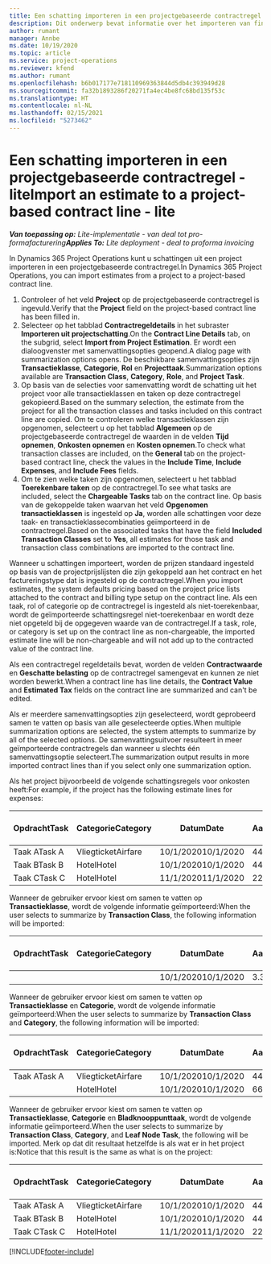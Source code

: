 ```yaml
---
title: Een schatting importeren in een projectgebaseerde contractregel - lite
description: Dit onderwerp bevat informatie over het importeren van financiële schattingen uit een project naar een contractregel.
author: rumant
manager: Annbe
ms.date: 10/19/2020
ms.topic: article
ms.service: project-operations
ms.reviewer: kfend
ms.author: rumant
ms.openlocfilehash: b6b017177e718110969363844d5db4c393949d28
ms.sourcegitcommit: fa32b1893286f20271fa4ec4be8fc68bd135f53c
ms.translationtype: HT
ms.contentlocale: nl-NL
ms.lasthandoff: 02/15/2021
ms.locfileid: "5273462"
---
```

# <a name="import-an-estimate-to-a-project-based-contract-line---lite"></a><span data-ttu-id="44fea-103">Een schatting importeren in een projectgebaseerde contractregel - lite</span><span class="sxs-lookup"><span data-stu-id="44fea-103">Import an estimate to a project-based contract line - lite</span></span>

<span data-ttu-id="44fea-104">_**Van toepassing op:** Lite-implementatie - van deal tot pro-formafacturering_</span><span class="sxs-lookup"><span data-stu-id="44fea-104">_**Applies To:** Lite deployment - deal to proforma invoicing_</span></span>

<span data-ttu-id="44fea-105">In Dynamics 365 Project Operations kunt u schattingen uit een project importeren in een projectgebaseerde contractregel.</span><span class="sxs-lookup"><span data-stu-id="44fea-105">In Dynamics 365 Project Operations, you can import estimates from a project to a project-based contract line.</span></span>

1. <span data-ttu-id="44fea-106">Controleer of het veld **Project** op de projectgebaseerde contractregel is ingevuld.</span><span class="sxs-lookup"><span data-stu-id="44fea-106">Verify that the **Project** field on the project-based contract line has been filled in.</span></span>
2. <span data-ttu-id="44fea-107">Selecteer op het tabblad **Contractregeldetails** in het subraster **Importeren uit projectschatting**.</span><span class="sxs-lookup"><span data-stu-id="44fea-107">On the **Contract Line Details** tab, on the subgrid, select **Import from Project Estimation**.</span></span> <span data-ttu-id="44fea-108">Er wordt een dialoogvenster met samenvattingsopties geopend.</span><span class="sxs-lookup"><span data-stu-id="44fea-108">A dialog page with summarization options opens.</span></span> <span data-ttu-id="44fea-109">De beschikbare samenvattingsopties zijn **Transactieklasse**, **Categorie**, **Rol** en **Projecttaak**.</span><span class="sxs-lookup"><span data-stu-id="44fea-109">Summarization options available are **Transaction Class**, **Category**, **Role**, and **Project Task**.</span></span>
3. <span data-ttu-id="44fea-110">Op basis van de selecties voor samenvatting wordt de schatting uit het project voor alle transactieklassen en taken op deze contractregel gekopieerd.</span><span class="sxs-lookup"><span data-stu-id="44fea-110">Based on the summary selection, the estimate from the project for all the transaction classes and tasks included on this contract line are copied.</span></span> <span data-ttu-id="44fea-111">Om te controleren welke transactieklassen zijn opgenomen, selecteert u op het tabblad **Algemeen** op de projectgebaseerde contractregel de waarden in de velden **Tijd opnemen**, **Onkosten opnemen** en **Kosten opnemen**.</span><span class="sxs-lookup"><span data-stu-id="44fea-111">To check what transaction classes are included, on the **General** tab on the project-based contract line, check the values in the **Include Time**, **Include Expenses**, and **Include Fees** fields.</span></span> 
4. <span data-ttu-id="44fea-112">Om te zien welke taken zijn opgenomen, selecteert u het tabblad **Toerekenbare taken** op de contractregel.</span><span class="sxs-lookup"><span data-stu-id="44fea-112">To see what tasks are included, select the **Chargeable Tasks** tab on the contract line.</span></span> <span data-ttu-id="44fea-113">Op basis van de gekoppelde taken waarvan het veld **Opgenomen transactieklassen** is ingesteld op **Ja**, worden alle schattingen voor deze taak- en transactieklassecombinaties geïmporteerd in de contractregel.</span><span class="sxs-lookup"><span data-stu-id="44fea-113">Based on the associated tasks that have the field **Included Transaction Classes** set to **Yes**, all estimates for those task and transaction class combinations are imported to the contract line.</span></span>

<span data-ttu-id="44fea-114">Wanneer u schattingen importeert, worden de prijzen standaard ingesteld op basis van de projectprijslijsten die zijn gekoppeld aan het contract en het factureringstype dat is ingesteld op de contractregel.</span><span class="sxs-lookup"><span data-stu-id="44fea-114">When you import estimates, the system defaults pricing based on the project price lists attached to the contract and billing type setup on the contract line.</span></span> <span data-ttu-id="44fea-115">Als een taak, rol of categorie op de contractregel is ingesteld als niet-toerekenbaar, wordt de geïmporteerde schattingsregel niet-toerekenbaar en wordt deze niet opgeteld bij de opgegeven waarde van de contractregel.</span><span class="sxs-lookup"><span data-stu-id="44fea-115">If a task, role, or category is set up on the contract line as non-chargeable, the imported estimate line will be non-chargeable and will not add up to the contracted value of the contract line.</span></span>

<span data-ttu-id="44fea-116">Als een contractregel regeldetails bevat, worden de velden **Contractwaarde** en **Geschatte belasting** op de contractregel samengevat en kunnen ze niet worden bewerkt.</span><span class="sxs-lookup"><span data-stu-id="44fea-116">When a contract line has line details, the **Contract Value** and **Estimated Tax** fields on the contract line are summarized and can't be edited.</span></span>

<span data-ttu-id="44fea-117">Als er meerdere samenvattingsopties zijn geselecteerd, wordt geprobeerd samen te vatten op basis van alle geselecteerde opties.</span><span class="sxs-lookup"><span data-stu-id="44fea-117">When multiple summarization options are selected, the system attempts to summarize by all of the selected options.</span></span> <span data-ttu-id="44fea-118">De samenvattingsuitvoer resulteert in meer geïmporteerde contractregels dan wanneer u slechts één samenvattingsoptie selecteert.</span><span class="sxs-lookup"><span data-stu-id="44fea-118">The summarization output results in more imported contract lines than if you select only one summarization option.</span></span>

<span data-ttu-id="44fea-119">Als het project bijvoorbeeld de volgende schattingsregels voor onkosten heeft:</span><span class="sxs-lookup"><span data-stu-id="44fea-119">For example, if the project has the following estimate lines for expenses:</span></span>

| <span data-ttu-id="44fea-120">Opdracht</span><span class="sxs-lookup"><span data-stu-id="44fea-120">Task</span></span> | <span data-ttu-id="44fea-121">Categorie</span><span class="sxs-lookup"><span data-stu-id="44fea-121">Category</span></span> | <span data-ttu-id="44fea-122">Datum</span><span class="sxs-lookup"><span data-stu-id="44fea-122">Date</span></span> | <span data-ttu-id="44fea-123">Aantal</span><span class="sxs-lookup"><span data-stu-id="44fea-123">Quantity</span></span> | <span data-ttu-id="44fea-124">Prijs per eenheid</span><span class="sxs-lookup"><span data-stu-id="44fea-124">Unit price</span></span> | <span data-ttu-id="44fea-125">Bedrag</span><span class="sxs-lookup"><span data-stu-id="44fea-125">Amount</span></span> |
| --- | --- | --- | --- | --- | --- |
| <span data-ttu-id="44fea-126">Taak A</span><span class="sxs-lookup"><span data-stu-id="44fea-126">Task A</span></span> | <span data-ttu-id="44fea-127">Vliegticket</span><span class="sxs-lookup"><span data-stu-id="44fea-127">Airfare</span></span> | <span data-ttu-id="44fea-128">10/1/2020</span><span class="sxs-lookup"><span data-stu-id="44fea-128">10/1/2020</span></span> | <span data-ttu-id="44fea-129">4</span><span class="sxs-lookup"><span data-stu-id="44fea-129">4</span></span> | <span data-ttu-id="44fea-130">400</span><span class="sxs-lookup"><span data-stu-id="44fea-130">400</span></span> | <span data-ttu-id="44fea-131">1600</span><span class="sxs-lookup"><span data-stu-id="44fea-131">1600</span></span> |
| <span data-ttu-id="44fea-132">Taak B</span><span class="sxs-lookup"><span data-stu-id="44fea-132">Task B</span></span> | <span data-ttu-id="44fea-133">Hotel</span><span class="sxs-lookup"><span data-stu-id="44fea-133">Hotel</span></span> | <span data-ttu-id="44fea-134">10/1/2020</span><span class="sxs-lookup"><span data-stu-id="44fea-134">10/1/2020</span></span> | <span data-ttu-id="44fea-135">4</span><span class="sxs-lookup"><span data-stu-id="44fea-135">4</span></span> | <span data-ttu-id="44fea-136">200</span><span class="sxs-lookup"><span data-stu-id="44fea-136">200</span></span> | <span data-ttu-id="44fea-137">800</span><span class="sxs-lookup"><span data-stu-id="44fea-137">800</span></span> |
| <span data-ttu-id="44fea-138">Taak C</span><span class="sxs-lookup"><span data-stu-id="44fea-138">Task C</span></span> | <span data-ttu-id="44fea-139">Hotel</span><span class="sxs-lookup"><span data-stu-id="44fea-139">Hotel</span></span> | <span data-ttu-id="44fea-140">11/1/2020</span><span class="sxs-lookup"><span data-stu-id="44fea-140">11/1/2020</span></span> | <span data-ttu-id="44fea-141">2</span><span class="sxs-lookup"><span data-stu-id="44fea-141">2</span></span> | <span data-ttu-id="44fea-142">200</span><span class="sxs-lookup"><span data-stu-id="44fea-142">200</span></span> | <span data-ttu-id="44fea-143">400</span><span class="sxs-lookup"><span data-stu-id="44fea-143">400</span></span> |

<span data-ttu-id="44fea-144">Wanneer de gebruiker ervoor kiest om samen te vatten op **Transactieklasse**, wordt de volgende informatie geïmporteerd:</span><span class="sxs-lookup"><span data-stu-id="44fea-144">When the user selects to summarize by **Transaction Class**, the following information will be imported:</span></span>

| <span data-ttu-id="44fea-145">Opdracht</span><span class="sxs-lookup"><span data-stu-id="44fea-145">Task</span></span> | <span data-ttu-id="44fea-146">Categorie</span><span class="sxs-lookup"><span data-stu-id="44fea-146">Category</span></span> | <span data-ttu-id="44fea-147">Datum</span><span class="sxs-lookup"><span data-stu-id="44fea-147">Date</span></span> | <span data-ttu-id="44fea-148">Aantal</span><span class="sxs-lookup"><span data-stu-id="44fea-148">Quantity</span></span> | <span data-ttu-id="44fea-149">Prijs per eenheid</span><span class="sxs-lookup"><span data-stu-id="44fea-149">Unit price</span></span> | <span data-ttu-id="44fea-150">Bedrag</span><span class="sxs-lookup"><span data-stu-id="44fea-150">Amount</span></span> |
| --- | --- | --- | --- | --- | --- |
| &nbsp; | &nbsp; | <span data-ttu-id="44fea-151">10/1/2020</span><span class="sxs-lookup"><span data-stu-id="44fea-151">10/1/2020</span></span> | <span data-ttu-id="44fea-152">3.34</span><span class="sxs-lookup"><span data-stu-id="44fea-152">3.34</span></span> | <span data-ttu-id="44fea-153">840</span><span class="sxs-lookup"><span data-stu-id="44fea-153">840</span></span> | <span data-ttu-id="44fea-154">2800</span><span class="sxs-lookup"><span data-stu-id="44fea-154">2800</span></span> |

<span data-ttu-id="44fea-155">Wanneer de gebruiker ervoor kiest om samen te vatten op **Transactieklasse** en **Categorie**, wordt de volgende informatie geïmporteerd:</span><span class="sxs-lookup"><span data-stu-id="44fea-155">When the user selects to summarize by **Transaction Class** and **Category**, the following information will be imported:</span></span>

| <span data-ttu-id="44fea-156">Opdracht</span><span class="sxs-lookup"><span data-stu-id="44fea-156">Task</span></span> | <span data-ttu-id="44fea-157">Categorie</span><span class="sxs-lookup"><span data-stu-id="44fea-157">Category</span></span> | <span data-ttu-id="44fea-158">Datum</span><span class="sxs-lookup"><span data-stu-id="44fea-158">Date</span></span> | <span data-ttu-id="44fea-159">Aantal</span><span class="sxs-lookup"><span data-stu-id="44fea-159">Quantity</span></span> | <span data-ttu-id="44fea-160">Prijs per eenheid</span><span class="sxs-lookup"><span data-stu-id="44fea-160">Unit price</span></span> | <span data-ttu-id="44fea-161">Bedrag</span><span class="sxs-lookup"><span data-stu-id="44fea-161">Amount</span></span> |
| --- | --- | --- | --- | --- | --- |
| <span data-ttu-id="44fea-162">Taak A</span><span class="sxs-lookup"><span data-stu-id="44fea-162">Task A</span></span> | <span data-ttu-id="44fea-163">Vliegticket</span><span class="sxs-lookup"><span data-stu-id="44fea-163">Airfare</span></span> | <span data-ttu-id="44fea-164">10/1/2020</span><span class="sxs-lookup"><span data-stu-id="44fea-164">10/1/2020</span></span> | <span data-ttu-id="44fea-165">4</span><span class="sxs-lookup"><span data-stu-id="44fea-165">4</span></span> | <span data-ttu-id="44fea-166">400</span><span class="sxs-lookup"><span data-stu-id="44fea-166">400</span></span> | <span data-ttu-id="44fea-167">1600</span><span class="sxs-lookup"><span data-stu-id="44fea-167">1600</span></span> |
| &nbsp;| <span data-ttu-id="44fea-168">Hotel</span><span class="sxs-lookup"><span data-stu-id="44fea-168">Hotel</span></span> | <span data-ttu-id="44fea-169">10/1/2020</span><span class="sxs-lookup"><span data-stu-id="44fea-169">10/1/2020</span></span> | <span data-ttu-id="44fea-170">6</span><span class="sxs-lookup"><span data-stu-id="44fea-170">6</span></span> | <span data-ttu-id="44fea-171">200</span><span class="sxs-lookup"><span data-stu-id="44fea-171">200</span></span> | <span data-ttu-id="44fea-172">1200</span><span class="sxs-lookup"><span data-stu-id="44fea-172">1200</span></span> |

<span data-ttu-id="44fea-173">Wanneer de gebruiker ervoor kiest om samen te vatten op **Transactieklasse**, **Categorie** en **Bladknooppunttaak**, wordt de volgende informatie geïmporteerd.</span><span class="sxs-lookup"><span data-stu-id="44fea-173">When the user selects to summarize by **Transaction Class**, **Category**, and **Leaf Node Task**, the following will be imported.</span></span> <span data-ttu-id="44fea-174">Merk op dat dit resultaat hetzelfde is als wat er in het project is:</span><span class="sxs-lookup"><span data-stu-id="44fea-174">Notice that this result is the same as what is on the project:</span></span>

| <span data-ttu-id="44fea-175">Opdracht</span><span class="sxs-lookup"><span data-stu-id="44fea-175">Task</span></span> | <span data-ttu-id="44fea-176">Categorie</span><span class="sxs-lookup"><span data-stu-id="44fea-176">Category</span></span> | <span data-ttu-id="44fea-177">Datum</span><span class="sxs-lookup"><span data-stu-id="44fea-177">Date</span></span> | <span data-ttu-id="44fea-178">Aantal</span><span class="sxs-lookup"><span data-stu-id="44fea-178">Quantity</span></span> | <span data-ttu-id="44fea-179">Prijs per eenheid</span><span class="sxs-lookup"><span data-stu-id="44fea-179">Unit price</span></span> | <span data-ttu-id="44fea-180">Bedrag</span><span class="sxs-lookup"><span data-stu-id="44fea-180">Amount</span></span> |
| --- | --- | --- | --- | --- | --- |
| <span data-ttu-id="44fea-181">Taak A</span><span class="sxs-lookup"><span data-stu-id="44fea-181">Task A</span></span> | <span data-ttu-id="44fea-182">Vliegticket</span><span class="sxs-lookup"><span data-stu-id="44fea-182">Airfare</span></span> | <span data-ttu-id="44fea-183">10/1/2020</span><span class="sxs-lookup"><span data-stu-id="44fea-183">10/1/2020</span></span> | <span data-ttu-id="44fea-184">4</span><span class="sxs-lookup"><span data-stu-id="44fea-184">4</span></span> | <span data-ttu-id="44fea-185">400</span><span class="sxs-lookup"><span data-stu-id="44fea-185">400</span></span> | <span data-ttu-id="44fea-186">1600</span><span class="sxs-lookup"><span data-stu-id="44fea-186">1600</span></span> |
| <span data-ttu-id="44fea-187">Taak B</span><span class="sxs-lookup"><span data-stu-id="44fea-187">Task B</span></span> | <span data-ttu-id="44fea-188">Hotel</span><span class="sxs-lookup"><span data-stu-id="44fea-188">Hotel</span></span> | <span data-ttu-id="44fea-189">10/1/2020</span><span class="sxs-lookup"><span data-stu-id="44fea-189">10/1/2020</span></span> | <span data-ttu-id="44fea-190">4</span><span class="sxs-lookup"><span data-stu-id="44fea-190">4</span></span> | <span data-ttu-id="44fea-191">200</span><span class="sxs-lookup"><span data-stu-id="44fea-191">200</span></span> | <span data-ttu-id="44fea-192">800</span><span class="sxs-lookup"><span data-stu-id="44fea-192">800</span></span> |
| <span data-ttu-id="44fea-193">Taak C</span><span class="sxs-lookup"><span data-stu-id="44fea-193">Task C</span></span> | <span data-ttu-id="44fea-194">Hotel</span><span class="sxs-lookup"><span data-stu-id="44fea-194">Hotel</span></span> | <span data-ttu-id="44fea-195">11/1/2020</span><span class="sxs-lookup"><span data-stu-id="44fea-195">11/1/2020</span></span> | <span data-ttu-id="44fea-196">2</span><span class="sxs-lookup"><span data-stu-id="44fea-196">2</span></span> | <span data-ttu-id="44fea-197">200</span><span class="sxs-lookup"><span data-stu-id="44fea-197">200</span></span> | <span data-ttu-id="44fea-198">400</span><span class="sxs-lookup"><span data-stu-id="44fea-198">400</span></span> |


[!INCLUDE[footer-include](../../includes/footer-banner.md)]